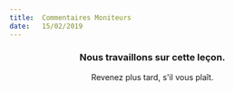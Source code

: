 ```yaml
---
title:  Commentaires Moniteurs
date:   15/02/2019
---
```


### <center>Nous travaillons sur cette leçon.</center>
<center>Revenez plus tard, s'il vous plaît.</center>